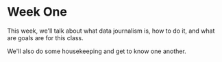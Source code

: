 # Week One
This week, we'll talk about what data journalism is, how to do it, and what are goals are for this class. 

We'll also do some housekeeping and get to know one another.